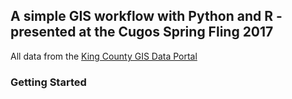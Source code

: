 ## A simple GIS workflow with Python and R - presented at the Cugos Spring Fling 2017
All data from the [King County GIS Data Portal](http://www5.kingcounty.gov/gisdataportal/)

### Getting Started

